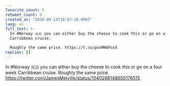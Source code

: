 ```yaml
---
favorite_count: 5
retweet_count: 0
created_at: "2018-09-14T18:03:10.000Z"
lang: en
full_text: >-
  In #Norway 🇳🇴 you can either buy the cheese to cook this or go on a four week
  Carribbean cruise. 

  Roughly the same price. https://t.co/pooMN6PusX
replies: []
---
```


In #Norway 🇳🇴 you can either buy the cheese to cook this or go on a four week
Carribbean cruise. Roughly the same price.
<https://twitter.com/JamesMelville/status/1040288148650176515>
